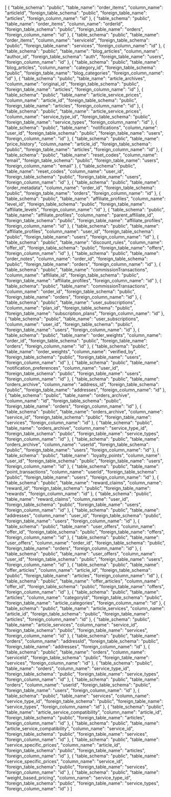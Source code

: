 [ 
  {
    "table_schema": "public",
    "table_name": "order_items",
    "column_name": "articleId",
    "foreign_table_schema": "public",
    "foreign_table_name": "articles",
    "foreign_column_name": "id"
  },
  {
    "table_schema": "public",
    "table_name": "order_items",
    "column_name": "orderId",
    "foreign_table_schema": "public",
    "foreign_table_name": "orders",
    "foreign_column_name": "id"
  },
  {
    "table_schema": "public",
    "table_name": "order_items",
    "column_name": "serviceId",
    "foreign_table_schema": "public",
    "foreign_table_name": "services",
    "foreign_column_name": "id"
  },
  {
    "table_schema": "public",
    "table_name": "blog_articles",
    "column_name": "author_id",
    "foreign_table_schema": "auth",
    "foreign_table_name": "users",
    "foreign_column_name": "id"
  },
  {
    "table_schema": "public",
    "table_name": "blog_articles",
    "column_name": "category_id",
    "foreign_table_schema": "public",
    "foreign_table_name": "blog_categories",
    "foreign_column_name": "id"
  },
  {
    "table_schema": "public",
    "table_name": "article_archives",
    "column_name": "original_id",
    "foreign_table_schema": "public",
    "foreign_table_name": "articles",
    "foreign_column_name": "id"
  },
  {
    "table_schema": "public",
    "table_name": "article_service_prices",
    "column_name": "article_id",
    "foreign_table_schema": "public",
    "foreign_table_name": "articles",
    "foreign_column_name": "id"
  },
  {
    "table_schema": "public",
    "table_name": "article_service_prices",
    "column_name": "service_type_id",
    "foreign_table_schema": "public",
    "foreign_table_name": "service_types",
    "foreign_column_name": "id"
  },
  {
    "table_schema": "public",
    "table_name": "notifications",
    "column_name": "user_id",
    "foreign_table_schema": "public",
    "foreign_table_name": "users",
    "foreign_column_name": "id"
  },
  {
    "table_schema": "public",
    "table_name": "price_history",
    "column_name": "article_id",
    "foreign_table_schema": "public",
    "foreign_table_name": "articles",
    "foreign_column_name": "id"
  },
  {
    "table_schema": "public",
    "table_name": "reset_codes",
    "column_name": "email",
    "foreign_table_schema": "public",
    "foreign_table_name": "users",
    "foreign_column_name": "email"
  },
  {
    "table_schema": "public",
    "table_name": "reset_codes",
    "column_name": "user_id",
    "foreign_table_schema": "public",
    "foreign_table_name": "users",
    "foreign_column_name": "id"
  },
  {
    "table_schema": "public",
    "table_name": "order_metadata",
    "column_name": "order_id",
    "foreign_table_schema": "public",
    "foreign_table_name": "orders",
    "foreign_column_name": "id"
  },
  {
    "table_schema": "public",
    "table_name": "affiliate_profiles",
    "column_name": "level_id",
    "foreign_table_schema": "public",
    "foreign_table_name": "affiliate_levels",
    "foreign_column_name": "id"
  },
  {
    "table_schema": "public",
    "table_name": "affiliate_profiles",
    "column_name": "parent_affiliate_id",
    "foreign_table_schema": "public",
    "foreign_table_name": "affiliate_profiles",
    "foreign_column_name": "id"
  },
  {
    "table_schema": "public",
    "table_name": "affiliate_profiles",
    "column_name": "user_id",
    "foreign_table_schema": "public",
    "foreign_table_name": "users",
    "foreign_column_name": "id"
  },
  {
    "table_schema": "public",
    "table_name": "discount_rules",
    "column_name": "offer_id",
    "foreign_table_schema": "public",
    "foreign_table_name": "offers",
    "foreign_column_name": "id"
  },
  {
    "table_schema": "public",
    "table_name": "order_notes",
    "column_name": "order_id",
    "foreign_table_schema": "public",
    "foreign_table_name": "orders",
    "foreign_column_name": "id"
  },
  {
    "table_schema": "public",
    "table_name": "commissionTransactions",
    "column_name": "affiliate_id",
    "foreign_table_schema": "public",
    "foreign_table_name": "affiliate_profiles",
    "foreign_column_name": "id"
  },
  {
    "table_schema": "public",
    "table_name": "commissionTransactions",
    "column_name": "order_id",
    "foreign_table_schema": "public",
    "foreign_table_name": "orders",
    "foreign_column_name": "id"
  },
  {
    "table_schema": "public",
    "table_name": "user_subscriptions",
    "column_name": "plan_id",
    "foreign_table_schema": "public",
    "foreign_table_name": "subscription_plans",
    "foreign_column_name": "id"
  },
  {
    "table_schema": "public",
    "table_name": "user_subscriptions",
    "column_name": "user_id",
    "foreign_table_schema": "public",
    "foreign_table_name": "users",
    "foreign_column_name": "id"
  },
  {
    "table_schema": "public",
    "table_name": "order_weights",
    "column_name": "order_id",
    "foreign_table_schema": "public",
    "foreign_table_name": "orders",
    "foreign_column_name": "id"
  },
  {
    "table_schema": "public",
    "table_name": "order_weights",
    "column_name": "verified_by",
    "foreign_table_schema": "public",
    "foreign_table_name": "users",
    "foreign_column_name": "id"
  },
  {
    "table_schema": "public",
    "table_name": "notification_preferences",
    "column_name": "user_id",
    "foreign_table_schema": "public",
    "foreign_table_name": "users",
    "foreign_column_name": "id"
  },
  {
    "table_schema": "public",
    "table_name": "orders_archive",
    "column_name": "address_id",
    "foreign_table_schema": "public",
    "foreign_table_name": "addresses",
    "foreign_column_name": "id"
  },
  {
    "table_schema": "public",
    "table_name": "orders_archive",
    "column_name": "id",
    "foreign_table_schema": "public",
    "foreign_table_name": "orders",
    "foreign_column_name": "id"
  },
  {
    "table_schema": "public",
    "table_name": "orders_archive",
    "column_name": "service_id",
    "foreign_table_schema": "public",
    "foreign_table_name": "services",
    "foreign_column_name": "id"
  },
  {
    "table_schema": "public",
    "table_name": "orders_archive",
    "column_name": "service_type_id",
    "foreign_table_schema": "public",
    "foreign_table_name": "service_types",
    "foreign_column_name": "id"
  },
  {
    "table_schema": "public",
    "table_name": "orders_archive",
    "column_name": "userId",
    "foreign_table_schema": "public",
    "foreign_table_name": "users",
    "foreign_column_name": "id"
  },
  {
    "table_schema": "public",
    "table_name": "loyalty_points",
    "column_name": "user_id",
    "foreign_table_schema": "public",
    "foreign_table_name": "users",
    "foreign_column_name": "id"
  },
  {
    "table_schema": "public",
    "table_name": "point_transactions",
    "column_name": "userId",
    "foreign_table_schema": "public",
    "foreign_table_name": "users",
    "foreign_column_name": "id"
  },
  {
    "table_schema": "public",
    "table_name": "reward_claims",
    "column_name": "reward_id",
    "foreign_table_schema": "public",
    "foreign_table_name": "rewards",
    "foreign_column_name": "id"
  },
  {
    "table_schema": "public",
    "table_name": "reward_claims",
    "column_name": "user_id",
    "foreign_table_schema": "public",
    "foreign_table_name": "users",
    "foreign_column_name": "id"
  },
  {
    "table_schema": "public",
    "table_name": "addresses",
    "column_name": "user_id",
    "foreign_table_schema": "public",
    "foreign_table_name": "users",
    "foreign_column_name": "id"
  },
  {
    "table_schema": "public",
    "table_name": "user_offers",
    "column_name": "offer_id",
    "foreign_table_schema": "public",
    "foreign_table_name": "offers",
    "foreign_column_name": "id"
  },
  {
    "table_schema": "public",
    "table_name": "user_offers",
    "column_name": "order_id",
    "foreign_table_schema": "public",
    "foreign_table_name": "orders",
    "foreign_column_name": "id"
  },
  {
    "table_schema": "public",
    "table_name": "user_offers",
    "column_name": "user_id",
    "foreign_table_schema": "public",
    "foreign_table_name": "users",
    "foreign_column_name": "id"
  },
  {
    "table_schema": "public",
    "table_name": "offer_articles",
    "column_name": "article_id",
    "foreign_table_schema": "public",
    "foreign_table_name": "articles",
    "foreign_column_name": "id"
  },
  {
    "table_schema": "public",
    "table_name": "offer_articles",
    "column_name": "offer_id",
    "foreign_table_schema": "public",
    "foreign_table_name": "offers",
    "foreign_column_name": "id"
  },
  {
    "table_schema": "public",
    "table_name": "articles",
    "column_name": "categoryId",
    "foreign_table_schema": "public",
    "foreign_table_name": "article_categories",
    "foreign_column_name": "id"
  },
  {
    "table_schema": "public",
    "table_name": "article_services",
    "column_name": "article_id",
    "foreign_table_schema": "public",
    "foreign_table_name": "articles",
    "foreign_column_name": "id"
  },
  {
    "table_schema": "public",
    "table_name": "article_services",
    "column_name": "service_id",
    "foreign_table_schema": "public",
    "foreign_table_name": "services",
    "foreign_column_name": "id"
  },
  {
    "table_schema": "public",
    "table_name": "orders",
    "column_name": "addressId",
    "foreign_table_schema": "public",
    "foreign_table_name": "addresses",
    "foreign_column_name": "id"
  },
  {
    "table_schema": "public",
    "table_name": "orders",
    "column_name": "serviceId",
    "foreign_table_schema": "public",
    "foreign_table_name": "services",
    "foreign_column_name": "id"
  },
  {
    "table_schema": "public",
    "table_name": "orders",
    "column_name": "service_type_id",
    "foreign_table_schema": "public",
    "foreign_table_name": "service_types",
    "foreign_column_name": "id"
  },
  {
    "table_schema": "public",
    "table_name": "orders",
    "column_name": "userId",
    "foreign_table_schema": "public",
    "foreign_table_name": "users",
    "foreign_column_name": "id"
  },
  {
    "table_schema": "public",
    "table_name": "services",
    "column_name": "service_type_id",
    "foreign_table_schema": "public",
    "foreign_table_name": "service_types",
    "foreign_column_name": "id"
  },
  {
    "table_schema": "public",
    "table_name": "article_service_compatibility",
    "column_name": "article_id",
    "foreign_table_schema": "public",
    "foreign_table_name": "articles",
    "foreign_column_name": "id"
  },
  {
    "table_schema": "public",
    "table_name": "article_service_compatibility",
    "column_name": "service_id",
    "foreign_table_schema": "public",
    "foreign_table_name": "services",
    "foreign_column_name": "id"
  },
  {
    "table_schema": "public",
    "table_name": "service_specific_prices",
    "column_name": "article_id",
    "foreign_table_schema": "public",
    "foreign_table_name": "articles",
    "foreign_column_name": "id"
  },
  {
    "table_schema": "public",
    "table_name": "service_specific_prices",
    "column_name": "service_id",
    "foreign_table_schema": "public",
    "foreign_table_name": "services",
    "foreign_column_name": "id"
  },
  {
    "table_schema": "public",
    "table_name": "weight_based_pricing",
    "column_name": "service_type_id",
    "foreign_table_schema": "public",
    "foreign_table_name": "service_types",
    "foreign_column_name": "id"
  }
]